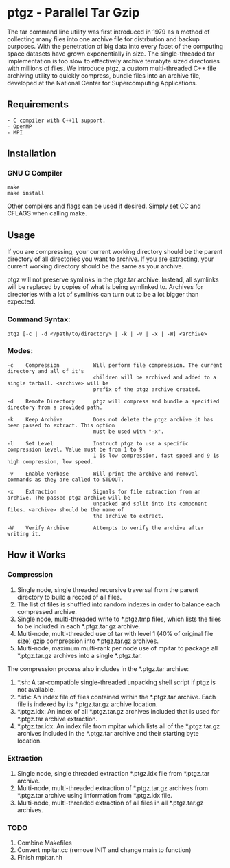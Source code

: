 # ptgz - Parallel Tar Gzip
The tar command line utility was first introduced in 1979 as a method of collecting many files into one archive file for distrbution and backup purposes. With the penetration of big data into every facet of the computing space datasets have grown exponentially in size. The single-threaded tar implementation is too slow to effectively archive terrabyte sized directories with millions of files. We introduce ptgz, a custom multi-threaded C++ file archiving utility to quickly compress, bundle files into an archive file, developed at the National Center for Supercomputing Applications.

## Requirements
    - C compiler with C++11 support.
    - OpenMP
    - MPI

## Installation
### GNU C Compiler
    make
    make install

Other compilers and flags can be used if desired. Simply set CC and CFLAGS when calling make.

## Usage
If you are compressing, your current working directory should be the parent directory of all directories you want to archive. If you are extracting, your current working directory should be the same as your archive.

ptgz will not preserve symlinks in the ptgz.tar archive. Instead, all symlinks will be replaced by copies of what is being symlinked to. Archives for directories with a lot of symlinks can turn out to be a lot bigger than expected.

### Command Syntax:
    ptgz [-c | -d </path/to/directory> | -k | -v | -x | -W] <archive>

### Modes:

    -c    Compression           Will perform file compression. The current directory and all of it's
                                children will be archived and added to a single tarball. <archive> will be 
                                prefix of the ptgz archive created.

    -d    Remote Directory      ptgz will compress and bundle a specified directory from a provided path.

    -k    Keep Archive          Does not delete the ptgz archive it has been passed to extract. This option 
                                must be used with "-x".
                                
    -l    Set Level             Instruct ptgz to use a specific compression level. Value must be from 1 to 9
                                1 is low compression, fast speed and 9 is high compression, low speed.

    -v    Enable Verbose        Will print the archive and removal commands as they are called to STDOUT.

    -x    Extraction            Signals for file extraction from an archive. The passed ptgz archive will be
                                unpacked and split into its component files. <archive> should be the name of
                                the archive to extract.

    -W    Verify Archive        Attempts to verify the archive after writing it.

## How it Works
### Compression
1) Single node, single threaded recursive traversal from the parent directory to build a record of all files.
2) The list of files is shuffled into random indexes in order to balance each compressed archive.
3) Single node, multi-threaded write to \*.ptgz.tmp files, which lists the files to be included in each \*.ptgz.tar.gz archive.
4) Multi-node, multi-threaded use of tar with level 1 (40% of original file size) gzip compression into \*.ptgz.tar.gz archives. 
5) Multi-node, maximum multi-rank per node use of mpitar to package all \*.ptgz.tar.gz archives into a single \*.ptgz.tar.

The compression process also includes in the \*.ptgz.tar archive:
  1) \*.sh: A tar-compatible single-threaded unpacking shell script if ptgz is not available.
  2) \*.idx: An index file of files contained within the \*.ptgz.tar archive. Each file is indexed by its \*.ptgz.tar.gz archive location.
  3) \*.ptgz.idx: An index of all \*.ptgz.tar.gz archives included that is used for \*.ptgz.tar archive extraction.
  4) \*.ptgz.tar.idx: An index file from mpitar which lists all of the \*.ptgz.tar.gz archives included in the \*.ptgz.tar archive and their starting byte location.

### Extraction
1) Single node, single threaded extraction \*.ptgz.idx file from \*.ptgz.tar archive.
2) Multi-node, multi-threaded extraction of \*.ptgz.tar.gz archives from \*.ptgz.tar archive using information from \*.ptgz.idx file.
3) Multi-node, multi-threaded extraction of all files in all \*.ptgz.tar.gz archives.

### TODO
1. Combine Makefiles
2. Convert mpitar.cc (remove INIT and change main to function)
3. Finish mpitar.hh